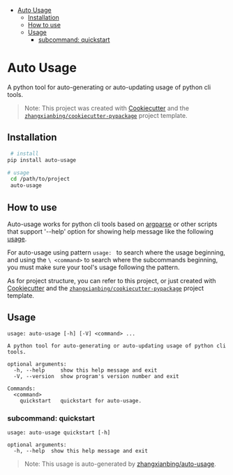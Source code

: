 <!-- START doctoc generated TOC please keep comment here to allow auto update -->
<!-- DON'T EDIT THIS SECTION, INSTEAD RE-RUN doctoc TO UPDATE -->

- [Auto Usage](#auto-usage)
  - [Installation](#installation)
  - [How to use](#how-to-use)
  - [Usage](#usage)
    - [subcommand: quickstart](#subcommand-quickstart)

<!-- END doctoc generated TOC please keep comment here to allow auto update -->

# Auto Usage

A python tool for auto-generating or auto-updating usage of python cli tools.

> Note: This project was created with [Cookiecutter](https://github.com/cookiecutter/cookiecutter) and the [`zhangxianbing/cookiecutter-pypackage`](https://github.com/zhangxianbing/cookiecutter-pypackage) project template.

## Installation

```bash
 # install
pip install auto-usage

# usage
 cd /path/to/project
 auto-usage
```

## How to use

Auto-usage works for python cli tools based on [argparse](https://docs.python.org/3/library/argparse.html) or other scripts that support '--help' option for showing help message like the following [usage](#Usage).

For auto-usage using pattern `usage: ` to search where the usage beginning, and using the `\ <command>` to search where the subcommands beginning, you must make sure your tool's usage following the pattern.

As for project structure, you can refer to this project, or just created with [Cookiecutter](https://github.com/cookiecutter/cookiecutter) and the [`zhangxianbing/cookiecutter-pypackage`](https://github.com/zhangxianbing/cookiecutter-pypackage) project template.

## Usage

```
usage: auto-usage [-h] [-V] <command> ...

A python tool for auto-generating or auto-updating usage of python cli tools.

optional arguments:
  -h, --help     show this help message and exit
  -V, --version  show program's version number and exit

Commands:
  <command>
    quickstart   quickstart for auto-usage.

```

### subcommand: quickstart

```
usage: auto-usage quickstart [-h]

optional arguments:
  -h, --help  show this help message and exit

```

> Note: This usage is auto-generated by [zhangxianbing/auto-usage](https://github.com/zhangxianbing/auto-usage).
